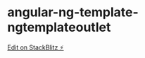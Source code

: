 # angular-ng-template-ngtemplateoutlet

[Edit on StackBlitz ⚡️](https://stackblitz.com/edit/angular-ng-template-ngtemplateoutlet)